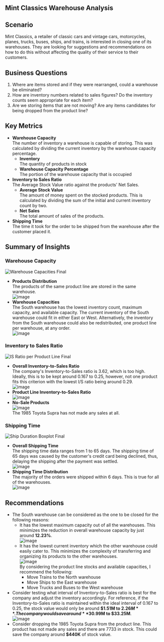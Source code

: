 ## Mint Classics Warehouse Analysis

## Scenario
Mint Classics, a retailer of classic cars and vintage cars, motorcycles, planes, trucks, buses, ships, and trains, is interested in
closing one of its warehouses. They are looking for suggestions and recommendations on how to do this without affecting the 
quality of their service to their customers.

## Business Questions
1. Where are items stored and if they were rearranged, could a warehouse be eliminated?
2. How are inventory numbers related to sales figures? Do the inventory counts seem appropriate for each item?
3. Are we storing items that are not moving? Are any items candidates for being dropped from the product line?

## Key Metrics
* **Warehouse Capacity** </br>
  The number of inventory a warehouse is capable of storing. This was calculated by dividing the current inventory by the
  warehouse capacity percentage.
  * **Inventory** </br> The quantity of products in stock
  * **Warehouse Capacity Percentage** </br> The portion of the warehouse capacity that is occupied
* **Inventory to Sales Ratio** </br>
  The Average Stock Value ratio against the products' Net Sales.
  * **Average Stock Value** </br>
    The amount of money spent on the stocked products. This is calculated by dividing the sum of the initial and current inventory
    count by two.
  * **Net Sales** </br>
    The total amount of sales of the products.
* **Shipping Time** </br>
  The time it took for the order to be shipped from the warehouse after the customer placed it.

## Summary of Insights

### Warehouse Capacity </br>
![Warehouse Capacities Final](https://github.com/user-attachments/assets/b9c8fd8b-1c1d-4aab-b262-16d0800a3f67) </br>
* **Products Distribution** </br>
  The products of the same product line are stored in the same warehouse. </br>
  ![image](https://github.com/user-attachments/assets/de626a05-09d1-461f-8268-aec3fd9f9a09) </br>
* **Warehouse Capacities** </br>
  The South warehouse has the lowest inventory count, maximum capacity, and available capacity. The current inventory of the South warehouse
  could fit in either East or West. Alternatively, the inventory from the South warehouse could also be redistributed, one product line per
  warehouse, at any order. </br>
  ![image](https://github.com/user-attachments/assets/358224ee-dcbd-4cd7-b227-bc98bef747c9) </br>

### Inventory to Sales Ratio </br>
![IS Ratio per Product Line Final](https://github.com/user-attachments/assets/f59177d9-c47a-44a1-a3b7-2c7fcace6074) </br>
* **Overall Inventory-to-Sales Ratio** </br>
  The company's Inventory-to-Sales ratio is 3.62, which is too high. Ideally, this is to be kept around 0.167 to 0.25, however, not one product
  fits this criterion with the lowest I/S ratio being around 0.29.</br>
  ![image](https://github.com/user-attachments/assets/a7aa497b-169b-48fc-9c9a-dc97c826bd9d) </br>
* **Product Line Inventory-to-Sales Ratio** </br>
  ![image](https://github.com/user-attachments/assets/008d1d31-ccb8-44e5-b1c4-8f984a315a69) </br>
* **No-Sale Products** </br>
  ![image](https://github.com/user-attachments/assets/745be901-7025-4133-a090-e313ae86c092) </br>
  The 1985 Toyota Supra has not made any sales at all.
  
### Shipping Time </br>
![Ship Duration Boxplot Final](https://github.com/user-attachments/assets/c6a6f09e-19a4-4c9d-9271-045266aa4d0f) </br>
* **Overall Shipping Time** </br>
  The shipping time data ranges from 1 to 65 days. The shipping time of 65 days was caused by the customer's credit card being
  declined, thus, delaying the shipping after the payment was settled. </br>
  ![image](https://github.com/user-attachments/assets/157baea5-a1b1-4bfa-8cf0-5f483c7d666a) </br>
* **Shipping Time Distribution** </br>
  The majority of the orders were shipped within 6 days. This is true for all of the warehouses. </br>
  ![image](https://github.com/user-attachments/assets/bc5baf15-a519-4480-b741-e7e7dd39be22) </br>
  

## Recommendations
* The South warehouse can be considered as the one to be closed for the following reasons:
  * It has the lowest maximum capacity out of all the warehouses. This minimizes the reduction in overall warehouse capacity by just around **12.23%**. </br>
  ![image](https://github.com/user-attachments/assets/f66d123e-1e3b-4eb9-b197-362e77555f8b) </br>
  * It has the lowest current inventory which the other warehouse could easily cater to. This minimizes the complexity of transferring and organizing its products to the other warehouses. </br>
  ![image](https://github.com/user-attachments/assets/4eda9d7d-e336-4ad8-a932-b4ccd3ab5767) </br>
  By considering the product line stocks and available capacities, I recommend the following:
    * Move Trains to the North warehouse
    * Move Ships to the East warehouse
    * Move Trucks and Buses to the West warehouse </br>
* Consider testing what interval of Inventory-to-Sales ratio is best for the company and adjust the inventory accordingly. For reference, if the Inventory-to-Sales ratio is maintained within the ideal interval of 0.167 to 0.25, the stock value would only be around **$1.51M to $2.26M**. The company would save around **$30.99M to $33.25M**. </br>
  ![image](https://github.com/user-attachments/assets/d908432c-f299-47d9-981b-8eb10cf4fc14) </br>
* Consider dropping the 1985 Toyota Supra from the product line. This product has not made any sales and there are 7733 in stock. This could save the company around 
  **$440K** of stock value.
